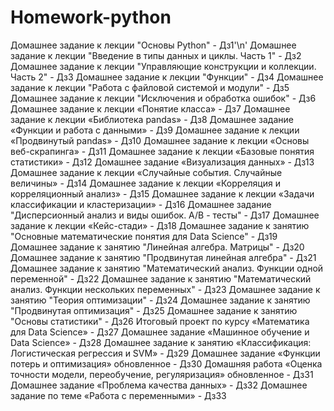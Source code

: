 # Homework-python
Домашнее задание к лекции "Основы Python" - Дз1'\n'
Домашнее задание к лекции "Введение в типы данных и циклы. Часть 1" - Дз2
Домашнее задание к лекции "Управляющие конструкции и коллекции. Часть 2" - Дз3
Домашнее задание к лекции "Функции" - Дз4
Домашнее задание к лекции "Работа с файловой системой и модули" - Дз5
Домашнее задание к лекции "Исключения и обработка ошибок" - Дз6
Домашнее задание к лекции «Понятие класса» - Дз7
Домашнее задание к лекции «Библиотека pandas» - Дз8
Домашнее задание «Функции и работа с данными» - Дз9
Домашнее задание к лекции «Продвинутый pandas» - Дз10
Домашнее задание к лекции «Основы веб-скрапинга» - Дз11
Домашнее задание к лекции «Базовые понятия статистики» - Дз12
Домашнее задание «Визуализация данных» - Дз13
Домашнее задание к лекции «Случайные события. Случайные величины» - Дз14
Домашнее задание к лекции «Корреляция и корреляционный анализ» - Дз15
Домашнее задание к лекции «Задачи классификации и кластеризации» - Дз16
Домашнее задание "Дисперсионный анализ и виды ошибок. А/В - тесты" - Дз17
Домашнее задание к лекции «Кейс-стади» - Дз18
Домашнее задание к занятию "Основные математические понятия для Data Science" - Дз19
Домашнее задание к занятию "Линейная алгебра. Матрицы" - Дз20
Домашнее задание к занятию "Продвинутая линейная алгебра" - Дз21
Домашнее задание к занятию "Математический анализ. Функции одной переменной" - Дз22
Домашнее задание к занятию "Математический анализ. Функции нескольких переменных" - Дз23
Домашнее задание к занятию "Теория оптимизации" - Дз24
Домашнее задание к занятию "Продвинутая оптимизация" - Дз25
Домашнее задание к занятию "Основы статистики" - Дз26
Итоговый проект по курсу «Математика для Data Science» - Дз27
Домашнее задание «Машинное обучение и Data Science» - Дз28
Домашнее задание к занятию «Классификация: Логистическая регрессия и SVM» - Дз29
Домашнее задание «Функции потерь и оптимизация» обновленное - Дз30
Домашняя работа «Оценка точности модели, переобучение, регуляризация» обновленное - Дз31
Домашнее задание «Проблема качества данных» - Дз32
Домашнее задание по теме «Работа с переменными» - Дз33
